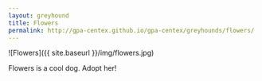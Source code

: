 ```yaml
---
layout: greyhound
title: Flowers
permalink: http://gpa-centex.github.io/gpa-centex/greyhounds/flowers/
---
```


![Flowers]({{ site.baseurl }}/img/flowers.jpg)

Flowers is a cool dog.  Adopt her!
